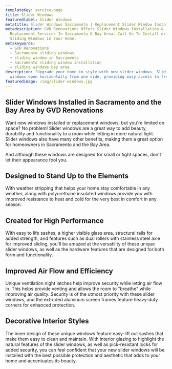 ```yaml
---
templateKey: service-page
title: Slider Windows
featuredlabel: Slider Windows
metatitle: Slider Windows Sacramento | Replacement Slider Window Installation
metadescription: GVD Renovations Offers Slider Windows Installation &
  Replacement Services In Sacramento & Bay Area. Call Us To Install or Replace
  Sliding Windows In Your Home.
metakeywords:
  - GVD Renovations
  - Sacramento sliding windows
  - sliding window in Sacramento
  - Sacramento sliding window installation
  - sliding windows bay area
description: "Upgrade your home in style with new slider windows. Sliding
  windows open horizontally from one side, providing easy access to fresh air. "
featuredimage: /img/slider-windows.jpg
---
```

## **Slider Windows Installed in Sacramento and the Bay Area by GVD Renovations**

Want new windows installed or replacement windows, but you're limited on space? No problem! Slider windows are a great way to add beauty, durability and functionality to a room while letting in more natural light. Slider windows also have many other benefits, making them a great option for homeowners in Sacramento and the Bay Area.

And although these windows are designed for small or tight spaces, don't let their appearance fool you.

## Designed to Stand Up to the Elements

With weather stripping that helps your home stay comfortable in any weather, along with polyurethane insulated windows provide you with improved resistance to heat and cold for the very best in comfort in any season.

## Created for High Performance

With easy to life sashes, a higher visible glass area, structural rails for added strength, and features such as dual rollers with stainless steel axle for improved sliding, you'll be amazed at the versatility of these unique slider windows, as well as the hardware features that are designed for both form and functionality.

## Improved Air Flow and Efficiency

Unique ventilation night latches help improve security while letting air flow in. This helps provide venting and allows the room to "breathe" while improving air quality. Security is of the utmost priority with these slider windows, and the extruded aluminum screen frames feature heavy-duty corners for enhanced protection.

## Decorative Interior Styles

The inner design of these unique windows feature easy-lift out sashes that make them easy to clean and maintain. With interior glazing to highlight the natural features of the slider windows, as well as pick-resistant locks for added security, you can feel confident that your new slider windows will be installed with the best possible protection and aesthetic that adds to your home and accentuates its beauty.